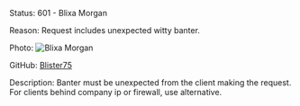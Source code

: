 Status: 601 - Blixa Morgan

Reason: Request includes unexpected witty banter.

Photo: ![Blixa Morgan](http://www.gravatar.com/avatar/1898ea7ec74df74f60ab906bc9d089fa.png)

GitHub: [Blister75](http://github.com/blister75/)

Description: Banter must be unexpected from the client making the request.  For clients behind company ip or firewall, use alternative.
